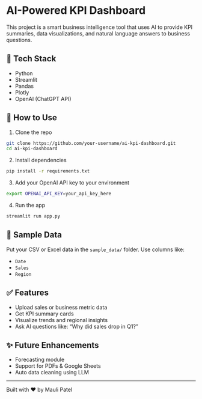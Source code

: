 # AI-Powered KPI Dashboard

This project is a smart business intelligence tool that uses AI to provide KPI summaries, data visualizations, and natural language answers to business questions.

## 🔧 Tech Stack
- Python
- Streamlit
- Pandas
- Plotly
- OpenAI (ChatGPT API)

## 📁 How to Use
1. Clone the repo
```bash
git clone https://github.com/your-username/ai-kpi-dashboard.git
cd ai-kpi-dashboard
```
2. Install dependencies
```bash
pip install -r requirements.txt
```
3. Add your OpenAI API key to your environment
```bash
export OPENAI_API_KEY=your_api_key_here
```
4. Run the app
```bash
streamlit run app.py
```

## 📂 Sample Data
Put your CSV or Excel data in the `sample_data/` folder. Use columns like:
- `Date`
- `Sales`
- `Region`

## ✅ Features
- Upload sales or business metric data
- Get KPI summary cards
- Visualize trends and regional insights
- Ask AI questions like: “Why did sales drop in Q1?”

## ✨ Future Enhancements
- Forecasting module
- Support for PDFs & Google Sheets
- Auto data cleaning using LLM

---
Built with ❤️ by Mauli Patel
